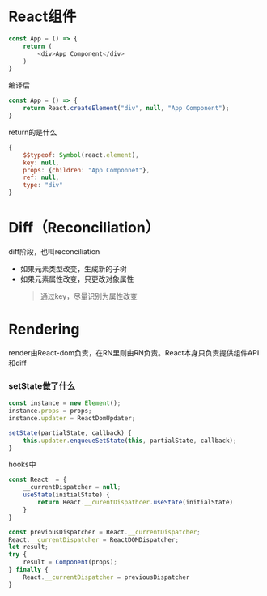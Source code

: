 # React组件
```javascript
const App = () => {
    return (
        <div>App Component</div>
    )
}
```
编译后
```javascript
const App = () => {
    return React.createElement("div", null, "App Component");
}
```

return的是什么
```javascript
{
    $$typeof: Symbol(react.element),
    key: null,
    props: {children: "App Componnet"},
    ref: null,
    type: "div"
}
```

# Diff（Reconciliation）
diff阶段，也叫reconciliation
- 如果元素类型改变，生成新的子树
- 如果元素属性改变，只更改对象属性
    > 通过key，尽量识别为属性改变


# Rendering
render由React-dom负责，在RN里则由RN负责。React本身只负责提供组件API和diff
### setState做了什么
```js
const instance = new Element();
instance.props = props;
instance.updater = ReactDomUpdater;

setState(partialState, callback) {
    this.updater.enqueueSetState(this, partialState, callback);
}
```
hooks中
```js
const React  = {
    __currentDispatcher = null;
    useState(initialState) {
        return React.__curentDispathcer.useState(initialState)
    }
}

const previousDispatcher = React.__currentDispatcher;
React.__currentDispatcher = ReactDOMDispatcher;
let result;
try {
    result = Component(props);
} finally {
    React.__currentDispatcher = previousDispatcher
}
```